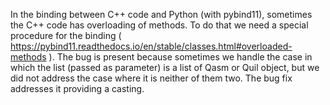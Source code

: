 In the binding between C++ code and Python (with pybind11), sometimes the C++ code has overloading of methods. To do that we need a special procedure for the binding ( https://pybind11.readthedocs.io/en/stable/classes.html#overloaded-methods ). The bug is present because sometimes we handle the case in which the list (passed as parameter) is a list of Qasm or Quil object, but we did not address the case where it is neither of them two. The bug fix addresses it providing a casting.